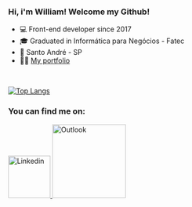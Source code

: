 ### Hi, i'm William! Welcome my Github!

<ul>
  <li>💻 Front-end developer since 2017</li>
  <li>🎓 Graduated in Informática para Negócios - Fatec</li>
  <li>🏡 Santo André - SP</li>
  <li>👨‍💻 <a href="https://william-cesar.netlify.app/" target="_blank">My portfolio</a></li>
</ul>

<br />

[![Top Langs](https://github-readme-stats.vercel.app/api/top-langs/?username=will-cesar&layout=compact&theme=dark)](https://github.com/anuraghazra/github-readme-stats)

### You can find me on:
<div>
  <a href="https://www.linkedin.com/in/william-cesar-andrade/" target="_blank">
    <img src="https://img.shields.io/badge/LinkedIn-0077B5?style=for-the-badge&logo=linkedin&logoColor=white" width="86px" alt="Linkedin" />
  </a>
  <a href="mailto: williamcesar.andrade@outlook.com">
    <img src="https://img.shields.io/badge/Microsoft_Outlook-0078D4?style=for-the-badge&logo=microsoft-outlook&logoColor=white" width="150px" alt="Outlook" />
  </a>
</div>

<!--
**will-cesar/will-cesar** is a ✨ _special_ ✨ repository because its `README.md` (this file) appears on your GitHub profile.

Here are some ideas to get you started:

- 🔭 I’m currently working on ...
- 🌱 I’m currently learning ...
- 👯 I’m looking to collaborate on ...
- 🤔 I’m looking for help with ...
- 💬 Ask me about ...
- 📫 How to reach me: ...
- 😄 Pronouns: ...
- ⚡ Fun fact: ...
-->
